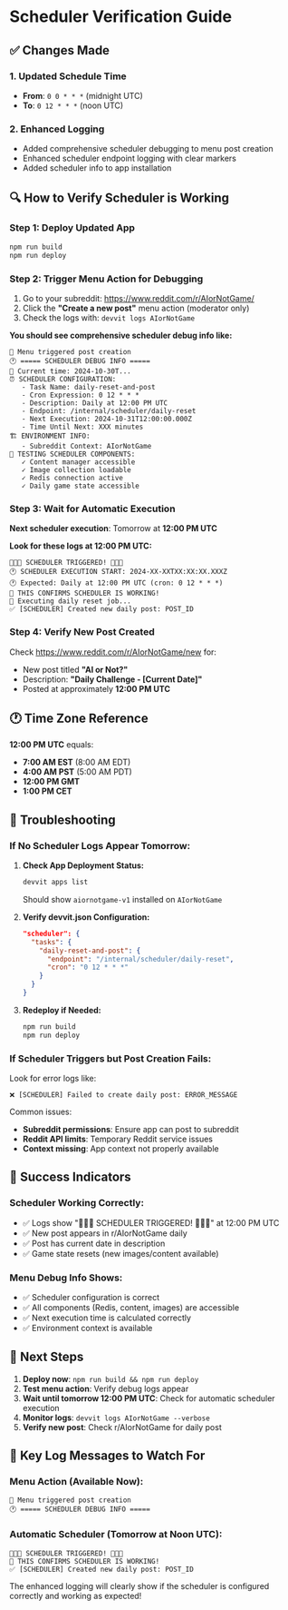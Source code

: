 # Scheduler Verification Guide

## ✅ Changes Made

### 1. **Updated Schedule Time**
- **From**: `0 0 * * *` (midnight UTC) 
- **To**: `0 12 * * *` (noon UTC)

### 2. **Enhanced Logging**
- Added comprehensive scheduler debugging to menu post creation
- Enhanced scheduler endpoint logging with clear markers
- Added scheduler info to app installation

## 🔍 How to Verify Scheduler is Working

### **Step 1: Deploy Updated App**
```bash
npm run build
npm run deploy
```

### **Step 2: Trigger Menu Action for Debugging**
1. Go to your subreddit: https://www.reddit.com/r/AIorNotGame/
2. Click the **"Create a new post"** menu action (moderator only)
3. Check the logs with: `devvit logs AIorNotGame`

**You should see comprehensive scheduler debug info like:**
```
📝 Menu triggered post creation
🕐 ===== SCHEDULER DEBUG INFO =====
📅 Current time: 2024-10-30T...
⏰ SCHEDULER CONFIGURATION:
   - Task Name: daily-reset-and-post
   - Cron Expression: 0 12 * * *
   - Description: Daily at 12:00 PM UTC
   - Endpoint: /internal/scheduler/daily-reset
   - Next Execution: 2024-10-31T12:00:00.000Z
   - Time Until Next: XXX minutes
🏗️ ENVIRONMENT INFO:
   - Subreddit Context: AIorNotGame
🧪 TESTING SCHEDULER COMPONENTS:
   ✓ Content manager accessible
   ✓ Image collection loadable
   ✓ Redis connection active
   ✓ Daily game state accessible
```

### **Step 3: Wait for Automatic Execution**
**Next scheduler execution**: Tomorrow at **12:00 PM UTC**

**Look for these logs at 12:00 PM UTC:**
```
🚨🚨🚨 SCHEDULER TRIGGERED! 🚨🚨🚨
🕐 SCHEDULER EXECUTION START: 2024-XX-XXTXX:XX:XX.XXXZ
🕐 Expected: Daily at 12:00 PM UTC (cron: 0 12 * * *)
🎯 THIS CONFIRMS SCHEDULER IS WORKING!
📅 Executing daily reset job...
✅ [SCHEDULER] Created new daily post: POST_ID
```

### **Step 4: Verify New Post Created**
Check https://www.reddit.com/r/AIorNotGame/new for:
- New post titled **"AI or Not?"**
- Description: **"Daily Challenge - [Current Date]"**
- Posted at approximately **12:00 PM UTC**

## 🕐 Time Zone Reference

**12:00 PM UTC** equals:
- **7:00 AM EST** (8:00 AM EDT)
- **4:00 AM PST** (5:00 AM PDT)  
- **12:00 PM GMT**
- **1:00 PM CET**

## 🔧 Troubleshooting

### **If No Scheduler Logs Appear Tomorrow:**

1. **Check App Deployment Status:**
   ```bash
   devvit apps list
   ```
   Should show `aiornotgame-v1` installed on `AIorNotGame`

2. **Verify devvit.json Configuration:**
   ```json
   "scheduler": {
     "tasks": {
       "daily-reset-and-post": {
         "endpoint": "/internal/scheduler/daily-reset",
         "cron": "0 12 * * *"
       }
     }
   }
   ```

3. **Redeploy if Needed:**
   ```bash
   npm run build
   npm run deploy
   ```

### **If Scheduler Triggers but Post Creation Fails:**
Look for error logs like:
```
❌ [SCHEDULER] Failed to create daily post: ERROR_MESSAGE
```

Common issues:
- **Subreddit permissions**: Ensure app can post to subreddit
- **Reddit API limits**: Temporary Reddit service issues
- **Context missing**: App context not properly available

## 🎯 Success Indicators

### **Scheduler Working Correctly:**
- ✅ Logs show "🚨🚨🚨 SCHEDULER TRIGGERED! 🚨🚨🚨" at 12:00 PM UTC
- ✅ New post appears in r/AIorNotGame daily
- ✅ Post has current date in description
- ✅ Game state resets (new images/content available)

### **Menu Debug Info Shows:**
- ✅ Scheduler configuration is correct
- ✅ All components (Redis, content, images) are accessible
- ✅ Next execution time is calculated correctly
- ✅ Environment context is available

## 📅 Next Steps

1. **Deploy now**: `npm run build && npm run deploy`
2. **Test menu action**: Verify debug logs appear
3. **Wait until tomorrow 12:00 PM UTC**: Check for automatic scheduler execution
4. **Monitor logs**: `devvit logs AIorNotGame --verbose`
5. **Verify new post**: Check r/AIorNotGame for daily post

## 🚨 Key Log Messages to Watch For

### **Menu Action (Available Now):**
```
📝 Menu triggered post creation
🕐 ===== SCHEDULER DEBUG INFO =====
```

### **Automatic Scheduler (Tomorrow at Noon UTC):**
```
🚨🚨🚨 SCHEDULER TRIGGERED! 🚨🚨🚨
🎯 THIS CONFIRMS SCHEDULER IS WORKING!
✅ [SCHEDULER] Created new daily post: POST_ID
```

The enhanced logging will clearly show if the scheduler is configured correctly and working as expected!
